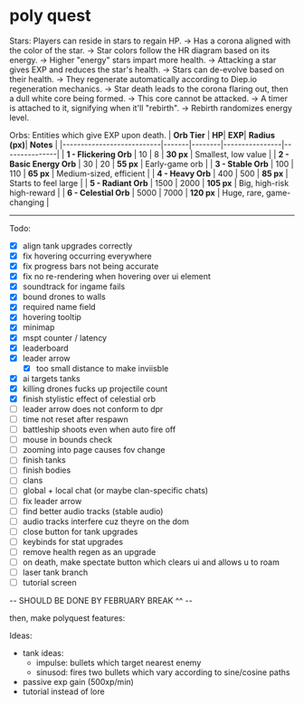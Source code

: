 # poly quest

Stars: Players can reside in stars to regain HP.
    -> Has a corona aligned with the color of the star.
    -> Star colors follow the HR diagram based on its energy.
        -> Higher "energy" stars impart more health.
    -> Attacking a star gives EXP and reduces the star's health.
        -> Stars can de-evolve based on their health.
        -> They regenerate automatically according to Diep.io regeneration mechanics.
    -> Star death leads to the corona flaring out, then a dull white core being formed.
        -> This core cannot be attacked.
        -> A timer is attached to it, signifying when it'll "rebirth".
        -> Rebirth randomizes energy level.

Orbs: Entities which give EXP upon death.
| **Orb Tier**              | **HP**| **EXP**| **Radius (px)**| **Notes** |
|---------------------------|-------|--------|----------------|---------------|
| **1 - Flickering Orb**    | 10    | 8      | **30 px**  | Smallest, low value |
| **2 - Basic Energy Orb**  | 30    | 20     | **55 px** | Early-game orb |
| **3 - Stable Orb**        | 100   | 110    | **65 px** | Medium-sized, efficient |
| **4 - Heavy Orb**         | 400   | 500    | **85 px** | Starts to feel large |
| **5 - Radiant Orb**       | 1500  | 2000   | **105 px** | Big, high-risk high-reward |
| **6 - Celestial Orb**     | 5000  | 7000   | **120 px** | Huge, rare, game-changing |

--- 
Todo:
- [x] align tank upgrades correctly
- [x] fix hovering occurring everywhere
- [x] fix progress bars not being accurate
- [x] fix no re-rendering when hovering over ui element
- [x] soundtrack for ingame fails
- [x] bound drones to walls
- [x] required name field
- [x] hovering tooltip
- [x] minimap
- [x] mspt counter / latency
- [x] leaderboard
- [x] leader arrow
    - [x] too small distance to make inviisble
- [x] ai targets tanks
- [x] killing drones fucks up projectile count
- [x] finish stylistic effect of celestial orb
- [ ] leader arrow does not conform to dpr
- [ ] time not reset after respawn
- [ ] battleship shoots even when auto fire off
- [ ] mouse in bounds check
- [ ] zooming into page causes fov change
- [ ] finish tanks
- [ ] finish bodies
- [ ] clans
- [ ] global + local chat (or maybe clan-specific chats)
- [ ] fix leader arrow
- [ ] find better audio tracks (stable audio)
- [ ] audio tracks interfere cuz theyre on the dom
- [ ] close button for tank upgrades
- [ ] keybinds for stat upgrades
- [ ] remove health regen as an upgrade
- [ ] on death, make spectate button which clears ui and allows u to roam
- [ ] laser tank branch
- [ ] tutorial screen

-- SHOULD BE DONE BY FEBRUARY BREAK ^^ --

then, make polyquest features:

Ideas:
- tank ideas:
    - impulse: bullets which target nearest enemy
    - sinusod: fires two bullets which vary according to sine/cosine paths
- passive exp gain (500xp/min)
- tutorial instead of lore
